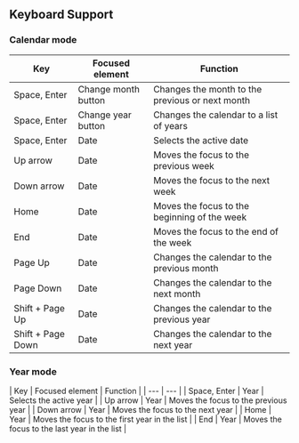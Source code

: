 ## Keyboard Support

### Calendar mode

| Key | Focused element | Function |
| --- | --- | --- |
| Space, Enter | Change month button | Changes the month to the previous or next month |
| Space, Enter | Change year button | Changes the calendar to a list of years |
| Space, Enter | Date | Selects the active date |
| Up arrow | Date | Moves the focus to the previous week |
| Down arrow | Date | Moves the focus to the next week |
| Home | Date | Moves the focus to the beginning of the week |
| End | Date | Moves the focus to the end of the week |
| Page Up | Date | Changes the calendar to the previous month |
| Page Down | Date | Changes the calendar to the next month |
| Shift + Page Up | Date | Changes the calendar to the previous year |
| Shift + Page Down | Date | Changes the calendar to the next year |

### Year mode

| Key | Focused element | Function |
| --- | --- |
| Space, Enter | Year | Selects the active year |
| Up arrow | Year | Moves the focus to the previous year |
| Down arrow | Year | Moves the focus to the next year |
| Home | Year | Moves the focus to the first year in the list |
| End | Year | Moves the focus to the last year in the list |
